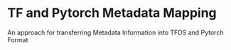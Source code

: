 # TF and Pytorch Metadata Mapping
An approach for transferring Metadata Information into TFDS and Pytorch Format
